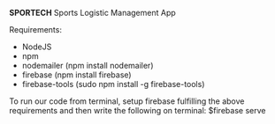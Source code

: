 **SPORTECH**
Sports Logistic Management App

Requirements:

* NodeJS
* npm
* nodemailer (npm install nodemailer)
* firebase (npm install firebase)
* firebase-tools (sudo npm install -g firebase-tools)

To run our code from terminal, setup firebase fulfilling the above requirements and then write the following on terminal:
 $firebase serve
